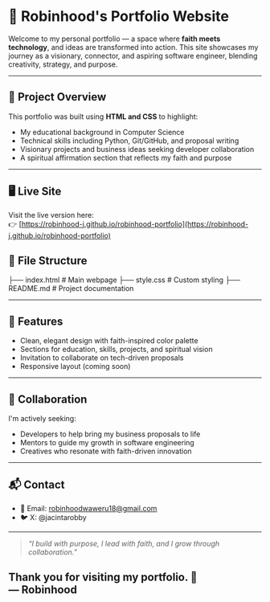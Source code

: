 # 🌟 Robinhood's Portfolio Website

Welcome to my personal portfolio — a space where **faith meets technology**, and ideas are transformed into action. This site showcases my journey as a visionary, connector, and aspiring software engineer, blending creativity, strategy, and purpose.

---

## 📌 Project Overview

This portfolio was built using **HTML and CSS** to highlight:
- My educational background in Computer Science
- Technical skills including Python, Git/GitHub, and proposal writing
- Visionary projects and business ideas seeking developer collaboration
- A spiritual affirmation section that reflects my faith and purpose

---

## 🖥️ Live Site

Visit the live version here:  
👉 [https://robinhood-j.github.io/robinhood-portfolio](https://robinhood-j.github.io/robinhood-portfolio)

## 📁 File Structure

├── index.html          # Main webpage ├── style.css           # Custom styling ├── README.md           # Project documentation

---

## 🚀 Features

- Clean, elegant design with faith-inspired color palette
- Sections for education, skills, projects, and spiritual vision
- Invitation to collaborate on tech-driven proposals
- Responsive layout (coming soon)

---

## 🤝 Collaboration

I'm actively seeking:
- Developers to help bring my business proposals to life
- Mentors to guide my growth in software engineering
- Creatives who resonate with faith-driven innovation

---

## 📬 Contact

- 📧 Email: robinhoodwaweru18@gmail.com
- 🐦 X: @jacintarobby

---

> _“I build with purpose, I lead with faith, and I grow through collaboration.”_

Thank you for visiting my portfolio. 🙏  
— Robinhood
---


